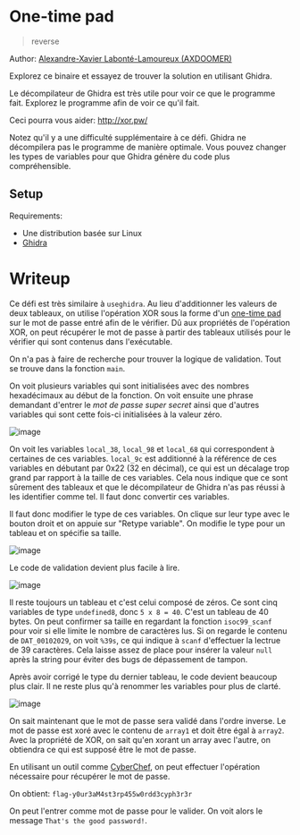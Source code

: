 # One-time pad

> reverse

Author: [Alexandre-Xavier Labonté-Lamoureux (AXDOOMER)](https://github.com/axdoomer)

Explorez ce binaire et essayez de trouver la solution en utilisant Ghidra.

Le décompilateur de Ghidra est très utile pour voir ce que le programme fait. Explorez le programme afin de voir ce qu'il fait.

Ceci pourra vous aider: http://xor.pw/

Notez qu'il y a une difficulté supplémentaire à ce défi. Ghidra ne décompilera pas le programme de manière optimale. Vous pouvez changer les types de variables pour que Ghidra génère du code plus compréhensible.

## Setup

Requirements:
- Une distribution basée sur Linux
- [Ghidra](https://ghidra-sre.org/)

# Writeup

Ce défi est très similaire à `useghidra`. Au lieu d'additionner les valeurs de deux tableaux, on utilise l'opération XOR sous la forme d'un [one-time pad](https://wiki.mattrude.com/One-Time_Pad) sur le mot de passe entré afin de le vérifier. Dû aux propriétés de l'opération XOR, on peut récupérer le mot de passe à partir des tableaux utilisés pour le vérifier qui sont contenus dans l'exécutable. 

On n'a pas à faire de recherche pour trouver la logique de validation. Tout se trouve dans la fonction `main`.

On voit plusieurs variables qui sont initialisées avec des nombres hexadécimaux au début de la fonction. On voit ensuite une phrase demandant d'entrer le _mot de passe super secret_ ainsi que d'autres variables qui sont cette fois-ci initialisées à la valeur zéro. 

![image](https://user-images.githubusercontent.com/6194072/88617620-1d4bc280-d065-11ea-92b5-cb91a6738316.png)

On voit les variables `local_38`, `local_98` et `local_68` qui correspondent à certaines de ces variables. `local_9c` est additionné à la référence de ces variables en débutant par 0x22 (32 en décimal), ce qui est un décalage trop grand par rapport à la taille de ces variables. Cela nous indique que ce sont sûrement des tableaux et que le décompilateur de Ghidra n'as pas réussi à les identifier comme tel. Il faut donc convertir ces variables. 

Il faut donc modifier le type de ces variables. On clique sur leur type avec le bouton droit et on appuie sur "Retype variable". On modifie le type pour un tableau et on spécifie sa taille.

![image](https://user-images.githubusercontent.com/6194072/88618219-83851500-d066-11ea-83e6-e1ec41b96f0e.png)

Le code de validation devient plus facile à lire. 

![image](https://user-images.githubusercontent.com/6194072/88618315-cd6dfb00-d066-11ea-8e94-276e362861c2.png)

Il reste toujours un tableau et c'est celui composé de zéros. Ce sont cinq variables de type `undefined8`, donc `5 x 8 = 40`. C'est un tableau de 40 bytes. On peut confirmer sa taille en regardant la fonction `isoc99_scanf` pour voir si elle limite le nombre de caractères lus. Si on regarde le contenu de `DAT_00102029`, on voit `%39s`, ce qui indique à `scanf` d'effectuer la lectrue de 39 caractères. Cela laisse assez de place pour insérer la valeur `null` après la string pour éviter des bugs de dépassement de tampon. 

Après avoir corrigé le type du dernier tableau, le code devient beaucoup plus clair. Il ne reste plus qu'à renommer les variables pour plus de clarté. 

![image](https://user-images.githubusercontent.com/6194072/88618857-2ab67c00-d068-11ea-81e8-b3259ac4a9e7.png)

On sait maintenant que le mot de passe sera validé dans l'ordre inverse. Le mot de passe est xoré avec le contenu de `array1` et doit être égal à `array2`. Avec la propriété de XOR, on sait qu'en xorant un array avec l'autre, on obtiendra ce qui est supposé être le mot de passe. 

En utilisant un outil comme [CyberChef](https://gchq.github.io/CyberChef/), on peut effectuer l'opération nécessaire pour récupérer le mot de passe. 

On obtient: `flag-y0ur3aM4st3rp455w0rdd3cyph3r3r`

On peut l'entrer comme mot de passe pour le valider. On voit alors le message `That's the good password!`. 
